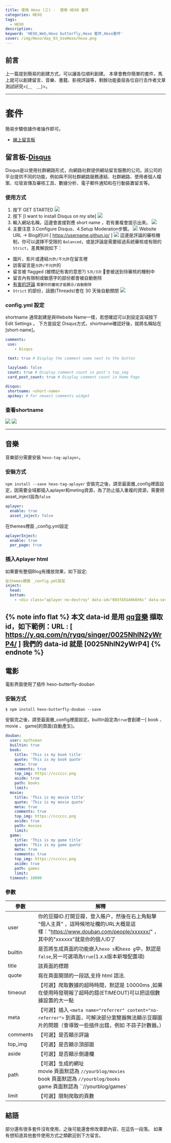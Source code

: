 ```yaml
---
title: 使用 Hexo (三) -  使用 HEXO 套件
categories: HEXO
tags: 
  - HEXO
description:
keyword: 'HEXO,Web,Hexo butterfly,Hexo 套件,Hexo套件'
cover: /img/Hexo/day_03_UseHexo/hexo.png
---
```


## 前言
上一篇提到簡易的創建方式，可以讓各位順利創建。
本章會教你簡單的套件，馬上就可以創建留言、音樂、書籍、影視評論等，剩餘功能委屈各位自行去作者文章測試研究<(＿　＿)>。

---
# 套件 
簡易步驟依據作者操作即可。
 - [線上留言板](https://butterfly.js.org/posts/ceeb73f/#%E5%9C%A8%E7%B6%AB%E8%81%8A%E5%A4%A9)


## 留言板-[Disqus](https://disqus.com/)
Disqus是以使用社群網路形式，向網路社群提供網站留言服務的公司。該公司的平台提供不同的功能，例如與不同社群網路服務連結、社群網路、使用者個人檔案、垃圾宣傳及審核工具、數據分析、電子郵件通知和在行動裝置留言等。

### 使用方式
1. 按下 GET STARTED
![](/img/Hexo/day_03_UseHexo/img-02.png)
2. 按下 [I want to install Disqus on my site]
![](/img/Hexo/day_03_UseHexo/img-03.png)
3. 輸入網站名稱，這邊會直接對應 short name ，若有重複會提示出來。
![](/img/Hexo/day_03_UseHexo/img-04.png)
4. 主要注意 3.Configure Disqus、4.Setup Moderation步驟。
![](/img/Hexo/day_03_UseHexo/img-05.png)
Website URL -> Blog的Url [ https://username.githun.io/ ]
![](/img/Hexo/day_03_UseHexo/img-06.png)
這邊是評論的審核機制，你可以選擇不受限的 `Balanced`，或是評論是需要經過系統審核或有限的 `Strict`，差異解說如下：
-   圖片、影片或連結`允許/不允許`在留言裡
-   訪客留言是`允許/不允許`的
-   留言被 flagged (被標記有害的意思?) `5次/3次` 會被送到待審核的機制中
-   留言內有限制或敏感字的部份都會被自動刪除
-   [有害的評論](https://help.disqus.com/en/articles/1717255-toxic-mod-filter) `需要你的審核才能顯示/自動刪除`
-   `Strict` 的部份，話題(Threads)會在 30 天後自動關閉
![](/img/Hexo/day_03_UseHexo/img-07.png)
### config.yml 設定
shortname 通常創建是與Website Name一樣，若想確認可以到設定區域按下 Edit Settings 。
下方是設定 Disqus方式，shortname確認好後，就將名稱貼在 [short-name]。
```yml
comments:
 use:
 	- Disqus

 text: true # Display the comment name next to the button
 
 lazyload: false
 count: true # Display comment count in post's top_img
 card_post_count: true # Display comment count in Home Page

disqus:
 shortname: <short-name>
 apikey: # For newest comments widget
```
### 查看shortname
![](/img/Hexo/day_03_UseHexo/img-08.png)
![](/img/Hexo/day_03_UseHexo/img-09.png)

---
## 音樂
音樂部分需要安裝 `hexo-tag-aplayer`。
### 安裝方式 
```npm install --save hexo-tag-aplayer```
安裝完之後，請至最面層_config裡面設定，因需要全域都插入aplayer和meting資源，為了防止插入重複的資源，需要把asset_inject設為`false`
```yml
aplayer:
  enable: true
  asset_inject: false
```
在themes裡面 _config.yml設定
```yml
aplayerInject:
  enable: true
  per_page: true
```
### 插入Aplayer html
如果要有整個Blog有播放效果，如下設定:
```yml
在themes裡面 _config.yml設定
inject:
  head:
  bottom:
    - <div class="aplayer no-destroy" data-id="003fA5G40k6hKc" data-server="tencent" data-type="artist" data-fixed="true" data-mini="true" data-listFolded="false" data-order="random" data-preload="none" data-autoplay="true" muted></div>
```
{% note info flat %}
  本文 data-id 是用 [qq音樂](https://y.qq.com/) 擷取 id，如下範例：URL : [ https://y.qq.com/n/ryqq/singer/0025NhlN2yWrP4/ ]
  我們的 data-id 就是 [0025NhlN2yWrP4]
{% endnote %}
---

## 電影
電影界面使用了插件 hexo-butterfly-douban
### 安裝方式 
```branch
$ npm install hexo-butterfly-douban --save
```
安裝完之後，請至最面層_config裡面設定。builtin設定為`true`會創建一[ book 、 movie 、 game]的頁面(自動產生)。
```yml
douban:
  user: mythsman
  builtin: true
  book:
    title: 'This is my book title'
    quote: 'This is my book quote'
    meta: true
    comments: true
    top_img: https://cccccc.png
    aside: true
    path: books
    limit:
  movie:
    title: 'This is my movie title'
    quote: 'This is my movie quote'
    meta: true
    comments: true
    top_img: https://cccccc.png
    aside: true
    path: movies
    limit:
  game:
    title: 'This is my game title'
    quote: 'This is my game quote'
    meta: true
    comments: true
    top_img: https://cccccc.png
    aside: true
    path: games
    limit:
  timeout: 10000 
```
### 參數
| 參數     | 解釋                                                         |
| -------- | ------------------------------------------------------------ |
| user     | 你的豆瓣ID.打開豆瓣，登入賬户，然後在右上角點擊 "個人主頁" ，這時候地址欄的URL大概是這樣："https://www.douban.com/people/xxxxxx/" ，其中的"xxxxxx"就是你的個人ID了 |
| builtin  | 是否將生成頁面的功能嵌入`hexo s`和`hexo g`中，默認是`false`,另一可選項為`true`(1.x.x版本新增配置項) |
| title    | 該頁面的標題                                                 |
| quote    | 寫在頁面開頭的一段話,支持 html 語法.                         |
| timeout  | 【可選】爬取數據的超時時間，默認是 10000ms ,如果在使用時發現報了超時的錯(ETIMEOUT)可以把這個數據設置的大一點 |
| meta     | 【可選】插入 `<meta name="referrer" content="no-referrer">` 到頁面，可解決部分瀏覽器無法顯示豆瓣圖片的問題（會導致一些插件出錯，例如 不蒜子計數器。） |
| comments | 【可選】是否顯示評論                                         |
| top_img  | 【可選】是否顯示頂部圖                                       |
| aside    | 【可選】是否顯示側邊欄                                       |
| path     | 【可選】生成的網址<br />movie 頁面默認為 `//yourblog/movies`<br />book 頁面默認為  `//yourblog/books` <br />game 頁面默認為 ``//yourblog/games` |
| limit    | 【可選】限制爬取的頁數                                       |


## 結語
部分還有很多套件沒有使用，之後可能還會修改章節內容，在這告一段落。
如果有想知道其他套件使用方式之類歡迎到下方留言。